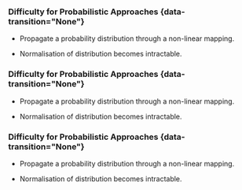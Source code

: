 
### Difficulty for Probabilistic Approaches {data-transition="None"}

-   Propagate a probability distribution through a non-linear mapping.

-   Normalisation of distribution becomes intractable.

<object class="svgplot" data="../slides/diagrams/nonlinear-mapping-3d-plot.svg"  align="center"></object>


### Difficulty for Probabilistic Approaches {data-transition="None"}

-   Propagate a probability distribution through a non-linear mapping.

-   Normalisation of distribution becomes intractable.

<object class="svgplot" data="../slides/diagrams/nonlinear-mapping-2d-plot.svg"  align="center"></object>


### Difficulty for Probabilistic Approaches {data-transition="None"}

-   Propagate a probability distribution through a non-linear mapping.

-   Normalisation of distribution becomes intractable.

<object class="svgplot" data="../slides/diagrams/gaussian-through-nonlinear.svg"  align="center"></object>


